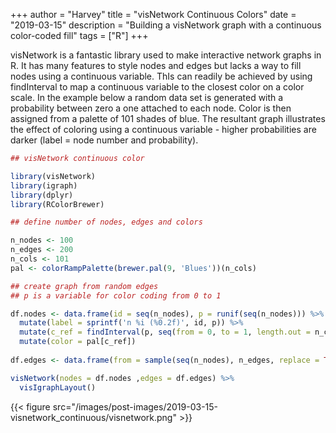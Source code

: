 +++
author = "Harvey"
title = "visNetwork Continuous Colors"
date = "2019-03-15"
description = "Building a visNetwork graph with a continuous color-coded fill"
tags = ["R"]
+++


visNetwork is a fantastic library used to make interactive network graphs in R.  It has many features to style nodes and edges but lacks a way to fill nodes using a continuous variable.  ThIs can readily be achieved by using findInterval to map a continuous variable to the closest color on a color scale.  In the example below a random data set is generated with a probability between zero a one attached to each node.  Color is then assigned from a palette of 101 shades of blue.  The resultant graph illustrates the effect of coloring using a continuous variable - higher probabilities are darker (label = node number and probability).

```r
## visNetwork continuous color

library(visNetwork)
library(igraph)
library(dplyr)
library(RColorBrewer)

## define number of nodes, edges and colors

n_nodes <- 100
n_edges <- 200
n_cols <- 101
pal <- colorRampPalette(brewer.pal(9, 'Blues'))(n_cols)

## create graph from random edges
## p is a variable for color coding from 0 to 1

df.nodes <- data.frame(id = seq(n_nodes), p = runif(seq(n_nodes))) %>%
  mutate(label = sprintf('n %i (%0.2f)', id, p)) %>%
  mutate(c_ref = findInterval(p, seq(from = 0, to = 1, length.out = n_cols))) %>%
  mutate(color = pal[c_ref])
  
df.edges <- data.frame(from = sample(seq(n_nodes), n_edges, replace = TRUE), to = sample(seq(n_nodes), n_edges, replace = TRUE))

visNetwork(nodes = df.nodes ,edges = df.edges) %>%
  visIgraphLayout()
```
{{< figure src="/images/post-images/2019-03-15-visnetwork_continuous/visnetwork.png" >}}

